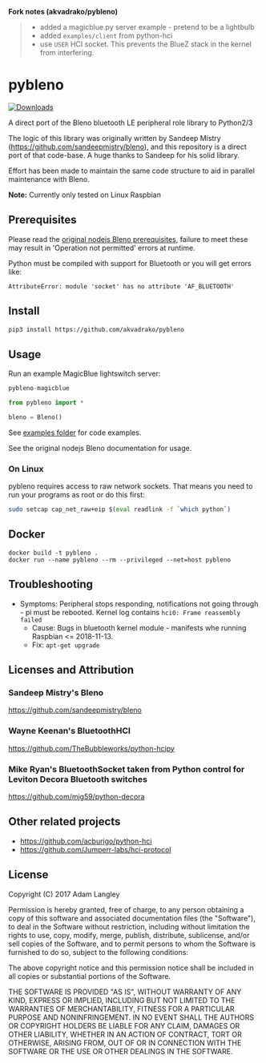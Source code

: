 **Fork notes (akvadrako/pybleno)**
> - added a magicblue.py server example - pretend to be a lightbulb
> - added `examples/client` from python-hci
> - use `USER` HCI socket. This prevents the BlueZ stack in the kernel from interfering.

# pybleno
[![Downloads](https://pepy.tech/badge/pybleno)](https://pepy.tech/project/pybleno)

A direct port of the Bleno bluetooth LE peripheral role library to Python2/3

The logic of this library was originally written by Sandeep Mistry (https://github.com/sandeepmistry/bleno),
and this repository is a direct port of that code-base. A huge thanks to Sandeep for his solid library.

Effort has been made to maintain the same code structure to aid in parallel maintenance with Bleno.

__Note:__ Currently only tested on Linux Raspbian

## Prerequisites

Please read the [original nodejs Bleno prerequisites](https://github.com/noble/bleno#prerequisites), failure to meet these may result in 'Operation not permitted' errors at runtime.

Python must be compiled with support for Bluetooth or you will get errors like:

```
AttributeError: module 'socket' has no attribute 'AF_BLUETOOTH'
```

## Install

```sh
pip3 install https://github.com/akvadrako/pybleno
```

## Usage

Run an example MagicBlue lightswitch server:

```python
pybleno-magicblue
```

```python
from pybleno import *

bleno = Bleno()
```

See [examples folder](https://github.com/Adam-Langley/pybleno/blob/master/examples) for code examples.

See the original nodejs Bleno documentation for usage.

### On Linux

pybleno requires access to raw network sockets. That means you need to
run your programs as root or do this first:

```sh
sudo setcap cap_net_raw+eip $(eval readlink -f `which python`)
```
## Docker

```
docker build -t pybleno .
docker run --name pybleno --rm --privileged --net=host pybleno
```

## Troubleshooting
 * Symptoms: Peripheral stops responding, notifications not going through - pi must be rebooted. Kernel log contains `hci0: Frame reassembly failed`
   * Cause: Bugs in bluetooth kernel module - manifests whe running Raspbian <= 2018-11-13. 
   * Fix: `apt-get upgrade`

## Licenses and Attribution

### Sandeep Mistry's Bleno
https://github.com/sandeepmistry/bleno

### Wayne Keenan's BluetoothHCI
https://github.com/TheBubbleworks/python-hcipy

### Mike Ryan's BluetoothSocket taken from Python control for Leviton Decora Bluetooth switches
https://github.com/mjg59/python-decora

## Other related projects

- https://github.com/acburigo/python-hci
- https://github.com/Jumperr-labs/hci-protocol

## License

Copyright (C) 2017 Adam Langley

Permission is hereby granted, free of charge, to any person obtaining a copy of this software and associated documentation files (the "Software"), to deal in the Software without restriction, including without limitation the rights to use, copy, modify, merge, publish, distribute, sublicense, and/or sell copies of the Software, and to permit persons to whom the Software is furnished to do so, subject to the following conditions:

The above copyright notice and this permission notice shall be included in all copies or substantial portions of the Software.

THE SOFTWARE IS PROVIDED "AS IS", WITHOUT WARRANTY OF ANY KIND, EXPRESS OR IMPLIED, INCLUDING BUT NOT LIMITED TO THE WARRANTIES OF MERCHANTABILITY, FITNESS FOR A PARTICULAR PURPOSE AND NONINFRINGEMENT. IN NO EVENT SHALL THE AUTHORS OR COPYRIGHT HOLDERS BE LIABLE FOR ANY CLAIM, DAMAGES OR OTHER LIABILITY, WHETHER IN AN ACTION OF CONTRACT, TORT OR OTHERWISE, ARISING FROM, OUT OF OR IN CONNECTION WITH THE SOFTWARE OR THE USE OR OTHER DEALINGS IN THE SOFTWARE.
